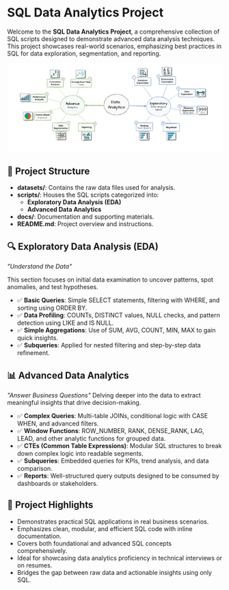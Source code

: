 # SQL Data Analytics Project

Welcome to the **SQL Data Analytics Project**, a comprehensive collection of SQL scripts designed to demonstrate advanced data analysis techniques. 
This project showcases real-world scenarios, emphasizing best practices in SQL for data exploration, segmentation, and reporting.

![Project_Roadmap](https://github.com/Sonawane-Karan26/DataWareHouseAnalytics/blob/main/docs/Project_Roadmap.png)

## 📁 Project Structure

- **datasets/**: Contains the raw data files used for analysis.
- **scripts/**: Houses the SQL scripts categorized into:
  - **Exploratory Data Analysis (EDA)**
  - **Advanced Data Analytics**
- **docs/**: Documentation and supporting materials.
- **README.md**: Project overview and instructions.

## 🔍 Exploratory Data Analysis (EDA)

*"Understand the Data"*

This section focuses on initial data examination to uncover patterns, spot anomalies, and test hypotheses.

- ✅ **Basic Queries**: Simple SELECT statements, filtering with WHERE, and sorting using ORDER BY.
- ✅ **Data Profiling**: COUNTs, DISTINCT values, NULL checks, and pattern detection using LIKE and IS NULL.
- ✅ **Simple Aggregations**: Use of SUM, AVG, COUNT, MIN, MAX to gain quick insights.
- ✅ **Subqueries**: Applied for nested filtering and step-by-step data refinement.

## 📊 Advanced Data Analytics
*"Answer Business Questions"*
Delving deeper into the data to extract meaningful insights that drive decision-making.

- ✅ **Complex Queries**: Multi-table JOINs, conditional logic with CASE WHEN, and advanced filters.
- ✅ **Window Functions**: ROW_NUMBER, RANK, DENSE_RANK, LAG, LEAD, and other analytic functions for grouped data.
- ✅ **CTEs (Common Table Expressions)**: Modular SQL structures to break down complex logic into readable segments.
- ✅ **Subqueries**: Embedded queries for KPIs, trend analysis, and data comparison.
- ✅ **Reports**: Well-structured query outputs designed to be consumed by dashboards or stakeholders.

## 🌟 Project Highlights

- Demonstrates practical SQL applications in real business scenarios.
- Emphasizes clean, modular, and efficient SQL code with inline documentation.
- Covers both foundational and advanced SQL concepts comprehensively.
- Ideal for showcasing data analytics proficiency in technical interviews or on resumes.
- Bridges the gap between raw data and actionable insights using only SQL.


